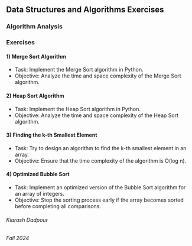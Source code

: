 ## Data Structures and Algorithms Exercises
### Algorithm Analysis
### Exercises
#### 1) Merge Sort Algorithm
 - Task: Implement the Merge Sort algorithm in Python.
 - Objective: Analyze the time and space complexity of the Merge Sort algorithm.
#### 2) Heap Sort Algorithm
 - Task: Implement the Heap Sort algorithm in Python.
 - Objective: Analyze the time and space complexity of the Heap Sort algorithm.
#### 3) Finding the k-th Smallest Element
 - Task: Try to design an algorithm to find the k-th smallest element in an array.
 - Objective: Ensure that the time complexity of the algorithm is O(log n).
#### 4) Optimized Bubble Sort
 - Task: Implement an optimized version of the Bubble Sort algorithm for an array of integers.
 - Objective: Stop the sorting process early if the array becomes sorted before completing all comparisons.

###### Kiarash Dadpour
###### Fall 2024
